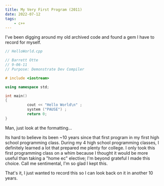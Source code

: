 ```yaml
---
title: My Very First Program (2011)
date: 2022-07-12
tags:
    - c++
---
```


I've been digging around my old archived code and found a gem I have to record for myself.

```c++
// HelloWorld.cpp

// Barrett Otte
// 9-06-11
// Purpose: Demonstrate Dev Compiler

# include <iostream>

using namespace std;

int main()
{
          cout << "Hello World\n" ;
          system ("PAUSE") ;
          return 0;
}

```

Man, just look at the formatting...

Its hard to believe its been ~10 years since that first program in my first high school programming class.
During my 4 high school programming classes, I definitely learned a lot that prepared me plenty for college.
I only took this first programming class on a whim because I thought it would be more useful than taking a
"home ec" elective; I'm beyond grateful I made this choice. Call me sentimental, I'm so glad I kept this.

That's it, I just wanted to record this so I can look back on it in another 10 years.